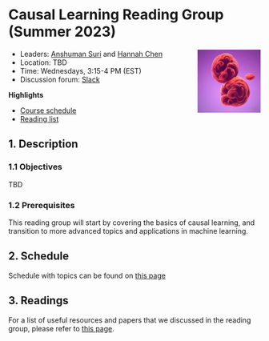 <!-----
header-includes:
  - \hypersetup{colorlinks=true}
----->

# Causal Learning Reading Group (Summer 2023)

<img style="float: right;" src="files/logo.png"  width="25%" height="25%" alt="Generated using Crayon.AI with prompt 'causal learning'">

- Leaders: [Anshuman Suri](anshumansuri.me) and [Hannah Chen](https://hannahxchen.github.io/)
- Location: TBD
- Time: Wednesdays, 3:15-4 PM (EST)
- Discussion forum: [Slack](https://join.slack.com/t/slack-xxr1309/shared_invite/zt-1vouao6xg-bh0NsLQqglztr40Y_5ehiw)

**Highlights**

- [Course schedule](files/schedule.md)
- [Reading list](files/reading-list.md)

## 1. Description

### 1.1 Objectives

TBD

<!-- This course will cover some advanced materials on natural language processing and machine learning. The majority of this course includes presentations of academic papers published on recent top-tier NLP and machine learning conferences.

The objectives of this course is to provide opportunities to

1. understand the recent progress of natural language processing and some related machine learning methods
2. study the reproducibility of deep learning for NLP
3. practice writing and presentation skills -->

### 1.2 Prerequisites

This reading group will start by covering the basics of causal learning, and transition to more advanced topics and applications in machine learning.

## 2. Schedule

Schedule with topics can be found on [this page](files/schedule.md)

## 3. Readings

For a list of useful resources and papers that we discussed in the reading group, please refer to [this page](files/reading-list.md).
